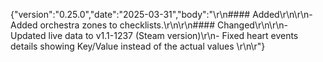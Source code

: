 {"version":"0.25.0","date":"2025-03-31","body":"\r\n#### Added\r\n\r\n- Added orchestra zones to checklists.\r\n\r\n#### Changed\r\n\r\n- Updated live data to v1.1-1237 (Steam version)\r\n- Fixed heart events details showing Key/Value instead of the actual values \r\n\r"}